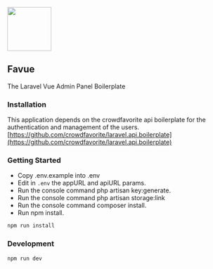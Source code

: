 <p><img src="https://crowdfavstage.wpengine.com/wp-content/uploads/2019/05/logo.png" width="100"/></p>

## Favue  
The Laravel Vue Admin Panel Boilerplate

### Installation
This application depends on the crowdfavorite api boilerplate for the authentication and management of the users.  
[https://github.com/crowdfavorite/laravel.api.boilerplate](https://github.com/crowdfavorite/laravel.api.boilerplate) 

### Getting Started
- Copy .env.example into .env
- Edit in `.env` the appURL and apiURL params.
- Run the console command php artisan key:generate.
- Run the console command php artisan storage:link
- Run the console command composer install.
- Run npm install.

```bash
npm run install
```

### Development

```bash
npm run dev
```



